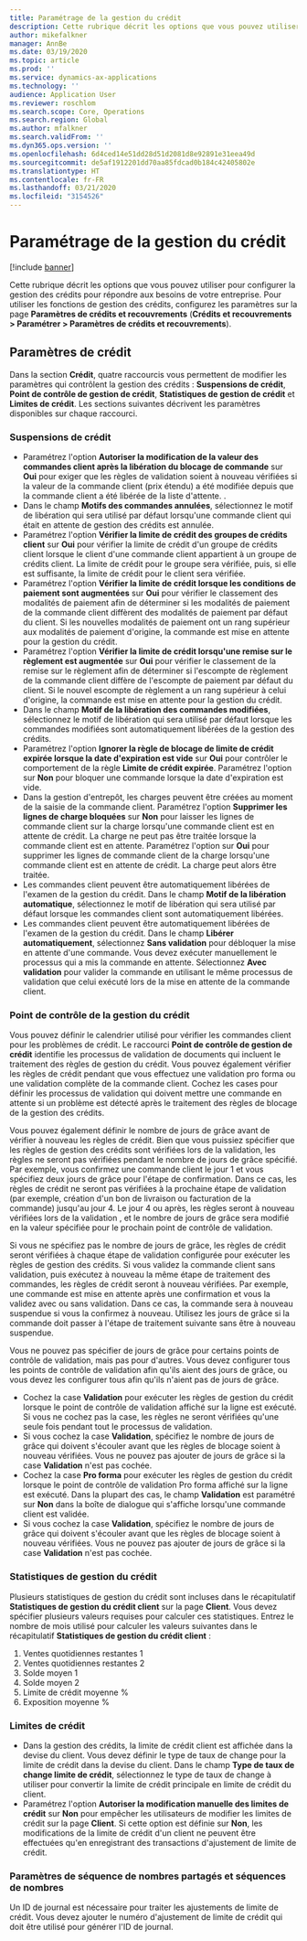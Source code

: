 ```yaml
---
title: Paramétrage de la gestion du crédit
description: Cette rubrique décrit les options que vous pouvez utiliser pour configurer la gestion des crédits pour répondre aux besoins de votre entreprise.
author: mikefalkner
manager: AnnBe
ms.date: 03/19/2020
ms.topic: article
ms.prod: ''
ms.service: dynamics-ax-applications
ms.technology: ''
audience: Application User
ms.reviewer: roschlom
ms.search.scope: Core, Operations
ms.search.region: Global
ms.author: mfalkner
ms.search.validFrom: ''
ms.dyn365.ops.version: ''
ms.openlocfilehash: 6d4ced14e51dd28d51d2081d8e92891e31eea49d
ms.sourcegitcommit: de5af1912201dd70aa85fdcad0b184c42405802e
ms.translationtype: HT
ms.contentlocale: fr-FR
ms.lasthandoff: 03/21/2020
ms.locfileid: "3154526"
---
```

# <a name="credit-management-parameters-setup"></a>Paramétrage de la gestion du crédit

[!include [banner](../includes/banner.md)]

Cette rubrique décrit les options que vous pouvez utiliser pour configurer la gestion des crédits pour répondre aux besoins de votre entreprise. Pour utiliser les fonctions de gestion des crédits, configurez les paramètres sur la page **Paramètres de crédits et recouvrements** (**Crédits et recouvrements \> Paramétrer \> Paramètres de crédits et recouvrements**).

## <a name="credit-parameters"></a>Paramètres de crédit

Dans la section **Crédit**, quatre raccourcis vous permettent de modifier les paramètres qui contrôlent la gestion des crédits : **Suspensions de crédit**, **Point de contrôle de gestion de crédit**, **Statistiques de gestion de crédit** et **Limites de crédit**. Les sections suivantes décrivent les paramètres disponibles sur chaque raccourci.

### <a name="credit-holds"></a>Suspensions de crédit

- Paramétrez l'option **Autoriser la modification de la valeur des commandes client après la libération du blocage de commande** sur **Oui** pour exiger que les règles de validation soient à nouveau vérifiées si la valeur de la commande client (prix étendu) a été modifiée depuis que la commande client a été libérée de la liste d'attente. .
- Dans le champ **Motifs des commandes annulées**, sélectionnez le motif de libération qui sera utilisé par défaut lorsqu'une commande client qui était en attente de gestion des crédits est annulée.
- Paramétrez l'option **Vérifier la limite de crédit des groupes de crédits client** sur **Oui** pour vérifier la limite de crédit d'un groupe de crédits client lorsque le client d'une commande client appartient à un groupe de crédits client. La limite de crédit pour le groupe sera vérifiée, puis, si elle est suffisante, la limite de crédit pour le client sera vérifiée.
- Paramétrez l'option **Vérifier la limite de crédit lorsque les conditions de paiement sont augmentées** sur **Oui** pour vérifier le classement des modalités de paiement afin de déterminer si les modalités de paiement de la commande client diffèrent des modalités de paiement par défaut du client. Si les nouvelles modalités de paiement ont un rang supérieur aux modalités de paiement d'origine, la commande est mise en attente pour la gestion du crédit.
- Paramétrez l'option **Vérifier la limite de crédit lorsqu'une remise sur le règlement est augmentée** sur **Oui** pour vérifier le classement de la remise sur le règlement afin de déterminer si l'escompte de règlement de la commande client diffère de l'escompte de paiement par défaut du client. Si le nouvel escompte de règlement a un rang supérieur à celui d'origine, la commande est mise en attente pour la gestion du crédit.
- Dans le champ **Motif de la libération des commandes modifiées**, sélectionnez le motif de libération qui sera utilisé par défaut lorsque les commandes modifiées sont automatiquement libérées de la gestion des crédits.
- Paramétrez l'option **Ignorer la règle de blocage de limite de crédit expirée lorsque la date d'expiration est vide** sur **Oui** pour contrôler le comportement de la règle **Limite de crédit expirée**. Paramétrez l'option sur **Non** pour bloquer une commande lorsque la date d'expiration est vide.
- Dans la gestion d'entrepôt, les charges peuvent être créées au moment de la saisie de la commande client. Paramétrez l'option **Supprimer les lignes de charge bloquées** sur **Non** pour laisser les lignes de commande client sur la charge lorsqu'une commande client est en attente de crédit. La charge ne peut pas être traitée lorsque la commande client est en attente. Paramétrez l'option sur **Oui** pour supprimer les lignes de commande client de la charge lorsqu'une commande client est en attente de crédit. La charge peut alors être traitée.
- Les commandes client peuvent être automatiquement libérées de l'examen de la gestion du crédit. Dans le champ **Motif de la libération automatique**, sélectionnez le motif de libération qui sera utilisé par défaut lorsque les commandes client sont automatiquement libérées.
- Les commandes client peuvent être automatiquement libérées de l'examen de la gestion du crédit. Dans le champ **Libérer automatiquement**, sélectionnez **Sans validation** pour débloquer la mise en attente d'une commande. Vous devez exécuter manuellement le processus qui a mis la commande en attente. Sélectionnez **Avec validation** pour valider la commande en utilisant le même processus de validation que celui exécuté lors de la mise en attente de la commande client.

### <a name="credit-management-checkpoint"></a>Point de contrôle de la gestion du crédit

Vous pouvez définir le calendrier utilisé pour vérifier les commandes client pour les problèmes de crédit. Le raccourci **Point de contrôle de gestion de crédit** identifie les processus de validation de documents qui incluent le traitement des règles de gestion du crédit. Vous pouvez également vérifier les règles de crédit pendant que vous effectuez une validation pro forma ou une validation complète de la commande client. Cochez les cases pour définir les processus de validation qui doivent mettre une commande en attente si un problème est détecté après le traitement des règles de blocage de la gestion des crédits.

Vous pouvez également définir le nombre de jours de grâce avant de vérifier à nouveau les règles de crédit. Bien que vous puissiez spécifier que les règles de gestion des crédits sont vérifiées lors de la validation, les règles ne seront pas vérifiées pendant le nombre de jours de grâce spécifié. Par exemple, vous confirmez une commande client le jour 1 et vous spécifiez deux jours de grâce pour l'étape de confirmation. Dans ce cas, les règles de crédit ne seront pas vérifiées à la prochaine étape de validation (par exemple, création d'un bon de livraison ou facturation de la commande) jusqu'au jour 4. Le jour 4 ou après, les règles seront à nouveau vérifiées lors de la validation , et le nombre de jours de grâce sera modifié en la valeur spécifiée pour le prochain point de contrôle de validation.

Si vous ne spécifiez pas le nombre de jours de grâce, les règles de crédit seront vérifiées à chaque étape de validation configurée pour exécuter les règles de gestion des crédits. Si vous validez la commande client sans validation, puis exécutez à nouveau la même étape de traitement des commandes, les règles de crédit seront à nouveau vérifiées. Par exemple, une commande est mise en attente après une confirmation et vous la validez avec ou sans validation. Dans ce cas, la commande sera à nouveau suspendue si vous la confirmez à nouveau. Utilisez les jours de grâce si la commande doit passer à l'étape de traitement suivante sans être à nouveau suspendue.

Vous ne pouvez pas spécifier de jours de grâce pour certains points de contrôle de validation, mais pas pour d'autres. Vous devez configurer tous les points de contrôle de validation afin qu'ils aient des jours de grâce, ou vous devez les configurer tous afin qu'ils n'aient pas de jours de grâce.

- Cochez la case **Validation** pour exécuter les règles de gestion du crédit lorsque le point de contrôle de validation affiché sur la ligne est exécuté. Si vous ne cochez pas la case, les règles ne seront vérifiées qu'une seule fois pendant tout le processus de validation.
- Si vous cochez la case **Validation**, spécifiez le nombre de jours de grâce qui doivent s'écouler avant que les règles de blocage soient à nouveau vérifiées. Vous ne pouvez pas ajouter de jours de grâce si la case **Validation** n'est pas cochée.
- Cochez la case **Pro forma** pour exécuter les règles de gestion du crédit lorsque le point de contrôle de validation Pro forma affiché sur la ligne est exécuté. Dans la plupart des cas, le champ **Validation** est paramétré sur **Non** dans la boîte de dialogue qui s'affiche lorsqu'une commande client est validée.
- Si vous cochez la case **Validation**, spécifiez le nombre de jours de grâce qui doivent s'écouler avant que les règles de blocage soient à nouveau vérifiées. Vous ne pouvez pas ajouter de jours de grâce si la case **Validation** n'est pas cochée.

### <a name="credit-management-statistics"></a>Statistiques de gestion du crédit

Plusieurs statistiques de gestion du crédit sont incluses dans le récapitulatif **Statistiques de gestion du crédit client** sur la page **Client**. Vous devez spécifier plusieurs valeurs requises pour calculer ces statistiques. Entrez le nombre de mois utilisé pour calculer les valeurs suivantes dans le récapitulatif **Statistiques de gestion du crédit client** :

1. Ventes quotidiennes restantes 1
2. Ventes quotidiennes restantes 2
3. Solde moyen 1
4. Solde moyen 2
5. Limite de crédit moyenne %
6. Exposition moyenne %

### <a name="credit-limits"></a>Limites de crédit

- Dans la gestion des crédits, la limite de crédit client est affichée dans la devise du client. Vous devez définir le type de taux de change pour la limite de crédit dans la devise du client. Dans le champ **Type de taux de change limite de crédit**, sélectionnez le type de taux de change à utiliser pour convertir la limite de crédit principale en limite de crédit du client.
- Paramétrez l'option **Autoriser la modification manuelle des limites de crédit** sur **Non** pour empêcher les utilisateurs de modifier les limites de crédit sur la page **Client**. Si cette option est définie sur **Non**, les modifications de la limite de crédit d'un client ne peuvent être effectuées qu'en enregistrant des transactions d'ajustement de limite de crédit.

### <a name="number-sequences-and-shared-number-sequence-parameters"></a>Paramètres de séquence de nombres partagés et séquences de nombres

Un ID de journal est nécessaire pour traiter les ajustements de limite de crédit. Vous devez ajouter le numéro d'ajustement de limite de crédit qui doit être utilisé pour générer l'ID de journal.
